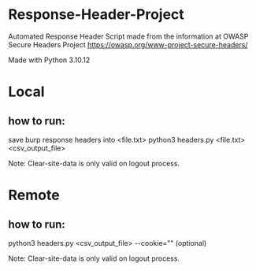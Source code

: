 # Response-Header-Project
Automated Response Header Script made from the information at OWASP Secure Headers Project
https://owasp.org/www-project-secure-headers/

Made with Python 3.10.12

# Local
## how to run:
save burp response headers into <file.txt> 
python3 headers.py <file.txt> <csv_output_file>

Note: Clear-site-data is only valid on logout process. 

# Remote
## how to run:
python3 headers.py <url> <csv_output_file> --cookie="" (optional)

Note: Clear-site-data is only valid on logout process. 
